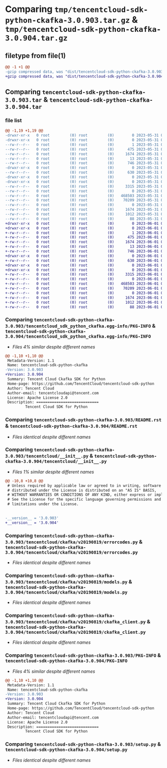 # Comparing `tmp/tencentcloud-sdk-python-ckafka-3.0.903.tar.gz` & `tmp/tencentcloud-sdk-python-ckafka-3.0.904.tar.gz`

## filetype from file(1)

```diff
@@ -1 +1 @@
-gzip compressed data, was "dist/tencentcloud-sdk-python-ckafka-3.0.903.tar", last modified: Wed May 31 02:07:08 2023, max compression
+gzip compressed data, was "dist/tencentcloud-sdk-python-ckafka-3.0.904.tar", last modified: Thu Jun  1 02:30:09 2023, max compression
```

## Comparing `tencentcloud-sdk-python-ckafka-3.0.903.tar` & `tencentcloud-sdk-python-ckafka-3.0.904.tar`

### file list

```diff
@@ -1,19 +1,19 @@
-drwxr-xr-x   0 root         (0) root         (0)        0 2023-05-31 02:07:08.000000 tencentcloud-sdk-python-ckafka-3.0.903/
-drwxr-xr-x   0 root         (0) root         (0)        0 2023-05-31 02:07:08.000000 tencentcloud-sdk-python-ckafka-3.0.903/tencentcloud_sdk_python_ckafka.egg-info/
--rw-r--r--   0 root         (0) root         (0)        1 2023-05-31 02:07:08.000000 tencentcloud-sdk-python-ckafka-3.0.903/tencentcloud_sdk_python_ckafka.egg-info/dependency_links.txt
--rw-r--r--   0 root         (0) root         (0)      475 2023-05-31 02:07:08.000000 tencentcloud-sdk-python-ckafka-3.0.903/tencentcloud_sdk_python_ckafka.egg-info/SOURCES.txt
--rw-r--r--   0 root         (0) root         (0)     1674 2023-05-31 02:07:08.000000 tencentcloud-sdk-python-ckafka-3.0.903/tencentcloud_sdk_python_ckafka.egg-info/PKG-INFO
--rw-r--r--   0 root         (0) root         (0)       13 2023-05-31 02:07:08.000000 tencentcloud-sdk-python-ckafka-3.0.903/tencentcloud_sdk_python_ckafka.egg-info/top_level.txt
--rw-r--r--   0 root         (0) root         (0)      746 2023-05-31 02:07:08.000000 tencentcloud-sdk-python-ckafka-3.0.903/README.rst
-drwxr-xr-x   0 root         (0) root         (0)        0 2023-05-31 02:07:08.000000 tencentcloud-sdk-python-ckafka-3.0.903/tencentcloud/
--rw-r--r--   0 root         (0) root         (0)      630 2023-05-31 02:07:08.000000 tencentcloud-sdk-python-ckafka-3.0.903/tencentcloud/__init__.py
-drwxr-xr-x   0 root         (0) root         (0)        0 2023-05-31 02:07:08.000000 tencentcloud-sdk-python-ckafka-3.0.903/tencentcloud/ckafka/
-drwxr-xr-x   0 root         (0) root         (0)        0 2023-05-31 02:07:08.000000 tencentcloud-sdk-python-ckafka-3.0.903/tencentcloud/ckafka/v20190819/
--rw-r--r--   0 root         (0) root         (0)     3315 2023-05-31 02:07:08.000000 tencentcloud-sdk-python-ckafka-3.0.903/tencentcloud/ckafka/v20190819/errorcodes.py
--rw-r--r--   0 root         (0) root         (0)        0 2023-05-31 02:07:08.000000 tencentcloud-sdk-python-ckafka-3.0.903/tencentcloud/ckafka/v20190819/__init__.py
--rw-r--r--   0 root         (0) root         (0)   468503 2023-05-31 02:07:08.000000 tencentcloud-sdk-python-ckafka-3.0.903/tencentcloud/ckafka/v20190819/models.py
--rw-r--r--   0 root         (0) root         (0)    70209 2023-05-31 02:07:08.000000 tencentcloud-sdk-python-ckafka-3.0.903/tencentcloud/ckafka/v20190819/ckafka_client.py
--rw-r--r--   0 root         (0) root         (0)        0 2023-05-31 02:07:08.000000 tencentcloud-sdk-python-ckafka-3.0.903/tencentcloud/ckafka/__init__.py
--rw-r--r--   0 root         (0) root         (0)     1674 2023-05-31 02:07:08.000000 tencentcloud-sdk-python-ckafka-3.0.903/PKG-INFO
--rw-r--r--   0 root         (0) root         (0)     1012 2023-05-31 02:07:08.000000 tencentcloud-sdk-python-ckafka-3.0.903/setup.py
--rw-r--r--   0 root         (0) root         (0)       88 2023-05-31 02:07:08.000000 tencentcloud-sdk-python-ckafka-3.0.903/setup.cfg
+drwxr-xr-x   0 root         (0) root         (0)        0 2023-06-01 02:30:09.000000 tencentcloud-sdk-python-ckafka-3.0.904/
+drwxr-xr-x   0 root         (0) root         (0)        0 2023-06-01 02:30:09.000000 tencentcloud-sdk-python-ckafka-3.0.904/tencentcloud_sdk_python_ckafka.egg-info/
+-rw-r--r--   0 root         (0) root         (0)        1 2023-06-01 02:30:09.000000 tencentcloud-sdk-python-ckafka-3.0.904/tencentcloud_sdk_python_ckafka.egg-info/dependency_links.txt
+-rw-r--r--   0 root         (0) root         (0)      475 2023-06-01 02:30:09.000000 tencentcloud-sdk-python-ckafka-3.0.904/tencentcloud_sdk_python_ckafka.egg-info/SOURCES.txt
+-rw-r--r--   0 root         (0) root         (0)     1674 2023-06-01 02:30:09.000000 tencentcloud-sdk-python-ckafka-3.0.904/tencentcloud_sdk_python_ckafka.egg-info/PKG-INFO
+-rw-r--r--   0 root         (0) root         (0)       13 2023-06-01 02:30:09.000000 tencentcloud-sdk-python-ckafka-3.0.904/tencentcloud_sdk_python_ckafka.egg-info/top_level.txt
+-rw-r--r--   0 root         (0) root         (0)      746 2023-06-01 02:30:09.000000 tencentcloud-sdk-python-ckafka-3.0.904/README.rst
+drwxr-xr-x   0 root         (0) root         (0)        0 2023-06-01 02:30:09.000000 tencentcloud-sdk-python-ckafka-3.0.904/tencentcloud/
+-rw-r--r--   0 root         (0) root         (0)      630 2023-06-01 02:30:09.000000 tencentcloud-sdk-python-ckafka-3.0.904/tencentcloud/__init__.py
+drwxr-xr-x   0 root         (0) root         (0)        0 2023-06-01 02:30:09.000000 tencentcloud-sdk-python-ckafka-3.0.904/tencentcloud/ckafka/
+drwxr-xr-x   0 root         (0) root         (0)        0 2023-06-01 02:30:09.000000 tencentcloud-sdk-python-ckafka-3.0.904/tencentcloud/ckafka/v20190819/
+-rw-r--r--   0 root         (0) root         (0)     3315 2023-06-01 02:30:09.000000 tencentcloud-sdk-python-ckafka-3.0.904/tencentcloud/ckafka/v20190819/errorcodes.py
+-rw-r--r--   0 root         (0) root         (0)        0 2023-06-01 02:30:09.000000 tencentcloud-sdk-python-ckafka-3.0.904/tencentcloud/ckafka/v20190819/__init__.py
+-rw-r--r--   0 root         (0) root         (0)   468503 2023-06-01 02:30:09.000000 tencentcloud-sdk-python-ckafka-3.0.904/tencentcloud/ckafka/v20190819/models.py
+-rw-r--r--   0 root         (0) root         (0)    70209 2023-06-01 02:30:09.000000 tencentcloud-sdk-python-ckafka-3.0.904/tencentcloud/ckafka/v20190819/ckafka_client.py
+-rw-r--r--   0 root         (0) root         (0)        0 2023-06-01 02:30:09.000000 tencentcloud-sdk-python-ckafka-3.0.904/tencentcloud/ckafka/__init__.py
+-rw-r--r--   0 root         (0) root         (0)     1674 2023-06-01 02:30:09.000000 tencentcloud-sdk-python-ckafka-3.0.904/PKG-INFO
+-rw-r--r--   0 root         (0) root         (0)     1012 2023-06-01 02:30:09.000000 tencentcloud-sdk-python-ckafka-3.0.904/setup.py
+-rw-r--r--   0 root         (0) root         (0)       88 2023-06-01 02:30:09.000000 tencentcloud-sdk-python-ckafka-3.0.904/setup.cfg
```

### Comparing `tencentcloud-sdk-python-ckafka-3.0.903/tencentcloud_sdk_python_ckafka.egg-info/PKG-INFO` & `tencentcloud-sdk-python-ckafka-3.0.904/tencentcloud_sdk_python_ckafka.egg-info/PKG-INFO`

 * *Files 4% similar despite different names*

```diff
@@ -1,10 +1,10 @@
 Metadata-Version: 1.1
 Name: tencentcloud-sdk-python-ckafka
-Version: 3.0.903
+Version: 3.0.904
 Summary: Tencent Cloud Ckafka SDK for Python
 Home-page: https://github.com/TencentCloud/tencentcloud-sdk-python
 Author: Tencent Cloud
 Author-email: tencentcloudapi@tencent.com
 License: Apache License 2.0
 Description: ============================
         Tencent Cloud SDK for Python
```

### Comparing `tencentcloud-sdk-python-ckafka-3.0.903/README.rst` & `tencentcloud-sdk-python-ckafka-3.0.904/README.rst`

 * *Files identical despite different names*

### Comparing `tencentcloud-sdk-python-ckafka-3.0.903/tencentcloud/__init__.py` & `tencentcloud-sdk-python-ckafka-3.0.904/tencentcloud/__init__.py`

 * *Files 1% similar despite different names*

```diff
@@ -10,8 +10,8 @@
 # Unless required by applicable law or agreed to in writing, software
 # distributed under the License is distributed on an "AS IS" BASIS,
 # WITHOUT WARRANTIES OR CONDITIONS OF ANY KIND, either express or implied.
 # See the License for the specific language governing permissions and
 # limitations under the License.
 
 
-__version__ = '3.0.903'
+__version__ = '3.0.904'
```

### Comparing `tencentcloud-sdk-python-ckafka-3.0.903/tencentcloud/ckafka/v20190819/errorcodes.py` & `tencentcloud-sdk-python-ckafka-3.0.904/tencentcloud/ckafka/v20190819/errorcodes.py`

 * *Files identical despite different names*

### Comparing `tencentcloud-sdk-python-ckafka-3.0.903/tencentcloud/ckafka/v20190819/models.py` & `tencentcloud-sdk-python-ckafka-3.0.904/tencentcloud/ckafka/v20190819/models.py`

 * *Files identical despite different names*

### Comparing `tencentcloud-sdk-python-ckafka-3.0.903/tencentcloud/ckafka/v20190819/ckafka_client.py` & `tencentcloud-sdk-python-ckafka-3.0.904/tencentcloud/ckafka/v20190819/ckafka_client.py`

 * *Files identical despite different names*

### Comparing `tencentcloud-sdk-python-ckafka-3.0.903/PKG-INFO` & `tencentcloud-sdk-python-ckafka-3.0.904/PKG-INFO`

 * *Files 4% similar despite different names*

```diff
@@ -1,10 +1,10 @@
 Metadata-Version: 1.1
 Name: tencentcloud-sdk-python-ckafka
-Version: 3.0.903
+Version: 3.0.904
 Summary: Tencent Cloud Ckafka SDK for Python
 Home-page: https://github.com/TencentCloud/tencentcloud-sdk-python
 Author: Tencent Cloud
 Author-email: tencentcloudapi@tencent.com
 License: Apache License 2.0
 Description: ============================
         Tencent Cloud SDK for Python
```

### Comparing `tencentcloud-sdk-python-ckafka-3.0.903/setup.py` & `tencentcloud-sdk-python-ckafka-3.0.904/setup.py`

 * *Files identical despite different names*

